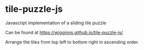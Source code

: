 # tile-puzzle-js
Javascript implementation of a sliding tile puzzle

Can be found at  https://wigginns.github.io/tile-puzzle-js/

Arrange the tiles from top left to bottom right in ascending order.
